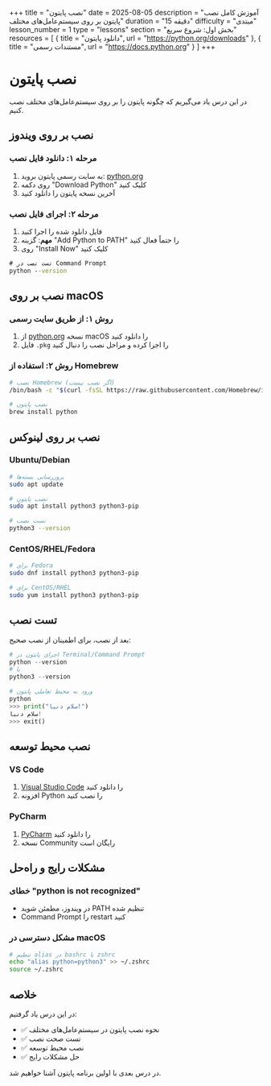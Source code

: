 +++
title = "نصب پایتون"
date = 2025-08-05
description = "آموزش کامل نصب پایتون بر روی سیستم‌عامل‌های مختلف"
duration = "15 دقیقه"
difficulty = "مبتدی"
lesson_number = 1
type = "lessons"
section = "بخش اول: شروع سریع"
resources = [
    { title = "دانلود پایتون", url = "https://python.org/downloads" },
    { title = "مستندات رسمی", url = "https://docs.python.org" }
]
+++

# نصب پایتون

در این درس یاد می‌گیریم که چگونه پایتون را بر روی سیستم‌عامل‌های مختلف نصب کنیم.

## نصب بر روی ویندوز

### مرحله ۱: دانلود فایل نصب

1. به سایت رسمی پایتون بروید: [python.org](https://python.org)
2. روی دکمه "Download Python" کلیک کنید
3. آخرین نسخه پایتون را دانلود کنید

### مرحله ۲: اجرای فایل نصب

1. فایل دانلود شده را اجرا کنید
2. **مهم**: گزینه "Add Python to PATH" را حتماً فعال کنید
3. روی "Install Now" کلیک کنید

```cmd
# تست نصب در Command Prompt
python --version
```

## نصب بر روی macOS

### روش ۱: از طریق سایت رسمی

1. از [python.org](https://python.org) نسخه macOS را دانلود کنید
2. فایل `.pkg` را اجرا کرده و مراحل نصب را دنبال کنید

### روش ۲: استفاده از Homebrew

```bash
# نصب Homebrew (اگر نصب نیست)
/bin/bash -c "$(curl -fsSL https://raw.githubusercontent.com/Homebrew/install/HEAD/install.sh)"

# نصب پایتون
brew install python
```

## نصب بر روی لینوکس

### Ubuntu/Debian

```bash
# بروزرسانی بسته‌ها
sudo apt update

# نصب پایتون
sudo apt install python3 python3-pip

# تست نصب
python3 --version
```

### CentOS/RHEL/Fedora

```bash
# برای Fedora
sudo dnf install python3 python3-pip

# برای CentOS/RHEL
sudo yum install python3 python3-pip
```

## تست نصب

بعد از نصب، برای اطمینان از نصب صحیح:

```python
# اجرای پایتون در Terminal/Command Prompt
python --version
# یا
python3 --version

# ورود به محیط تعاملی پایتون
python
>>> print("سلام دنیا!")
سلام دنیا!
>>> exit()
```

## نصب محیط توسعه

### VS Code
1. [Visual Studio Code](https://code.visualstudio.com) را دانلود کنید
2. افزونه Python را نصب کنید

### PyCharm
1. [PyCharm](https://jetbrains.com/pycharm) را دانلود کنید
2. نسخه Community رایگان است

## مشکلات رایج و راه‌حل

### خطای "python is not recognized"
- در ویندوز، مطمئن شوید PATH تنظیم شده
- Command Prompt را restart کنید

### مشکل دسترسی در macOS
```bash
# تنظیم alias در bashrc یا zshrc
echo "alias python=python3" >> ~/.zshrc
source ~/.zshrc
```

## خلاصه

در این درس یاد گرفتیم:
- ✅ نحوه نصب پایتون در سیستم‌عامل‌های مختلف
- ✅ تست صحت نصب
- ✅ نصب محیط توسعه
- ✅ حل مشکلات رایج

در درس بعدی با اولین برنامه پایتون آشنا خواهیم شد.
